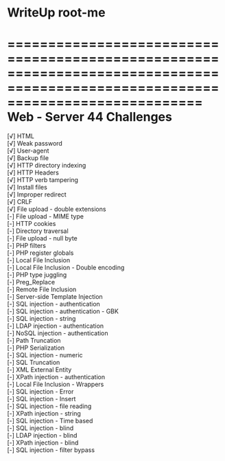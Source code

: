 # WriteUp root-me
================================================================================================================================
  Web - Server 44 Challenges
================================================================================================================================
  [√] HTML<br>
  [√] Weak password<br> 
  [√] User-agent<br> 
  [√] Backup file<br> 
  [√] HTTP directory indexing<br> 
  [√] HTTP Headers<br> 
  [√] HTTP verb tampering<br> 
  [√] Install files<br> 
  [√] Improper redirect<br> 
  [√] CRLF<br> 
  [√] File upload - double extensions<br> 
  [-] File upload - MIME type<br> 
  [-] HTTP cookies<br> 
  [-] Directory traversal<br> 
  [-] File upload - null byte<br> 
  [-] PHP filters<br> 
  [-] PHP register globals<br> 
  [-] Local File Inclusion<br> 
  [-] Local File Inclusion - Double encoding<br> 
  [-] PHP type juggling<br> 
  [-] Preg_Replace<br> 
  [-] Remote File Inclusion<br> 
  [-] Server-side Template Injection<br> 
  [-] SQL injection - authentication<br> 
  [-] SQL injection - authentication - GBK<br> 
  [-] SQL injection - string<br> 
  [-] LDAP injection - authentication<br> 
  [-] NoSQL injection - authentication<br> 
  [-] Path Truncation<br> 
  [-] PHP Serialization<br> 
  [-] SQL injection - numeric<br> 
  [-] SQL Truncation<br> 
  [-] XML External Entity<br> 
  [-] XPath injection - authentication<br> 
  [-] Local File Inclusion - Wrappers<br> 
  [-] SQL injection - Error<br> 
  [-] SQL injection - Insert<br> 
  [-] SQL injection - file reading<br> 
  [-] XPath injection - string<br> 
  [-] SQL injection - Time based<br> 
  [-] SQL injection - blind<br> 
  [-] LDAP injection - blind<br> 
  [-] XPath injection - blind<br> 
  [-] SQL injection - filter bypass<br>

